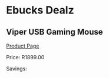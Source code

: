 
# Ebucks Dealz
## Viper USB Gaming Mouse
[Product Page](https://www.ebucks.com/web/shop/productSelected.do?prodId=1193385157&catId=365757697)

Price: R1899.00

Savings: 


	